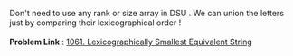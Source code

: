 Don't need to use any rank or size array in DSU . We can union the letters just by comparing their lexicographical order !  <br><br>
**Problem Link** : 
[1061. Lexicographically Smallest Equivalent String](https://leetcode.com/problems/lexicographically-smallest-equivalent-string/)